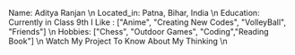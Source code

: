 Name: Aditya Ranjan \n
Located_in: Patna, Bihar, India \n
Education: Currently in Class 9th
I Like : ["Anime", "Creating New Codes", "VolleyBall", "Friends"] \n
Hobbies: ["Chess", "Outdoor Games", "Coding","Reading Book"] \n
Watch My Project To Know About My Thinking \n
